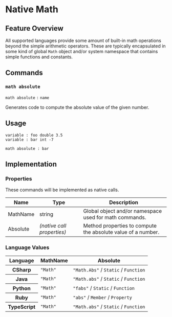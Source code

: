 # Native Math

## Feature Overview

All supported languages provide some amount of built-in math operations beyond the simple arithmetic operators.
These are typically encapsulated in some kind of global `Math` object and/or system namespace that contains simple functions and constants.


## Commands

### `math absolute`

`math absolute` `:` `name`

Generates code to compute the absolute value of the given number.

## Usage

```
variable : foo double 3.5
variable : bar int -7

math absolute : bar
```


## Implementation

### Properties

These commands will be implemented as native calls.

<table>
    <thead>
        <th>Name</th>
        <th>Type</th>
        <th>Description</th>
    </thead>
    <tbody>
        <tr>
            <td>MathName</td>
            <td>string</td>
            <td>Global object and/or namespace used for math commands.</td>
        </tr>
        <tr>
            <td>Absolute</td>
            <td><em>(native call properties)</em></td>
            <td>Method properties to compute the absolute value of a number.</td>
        </tr>
    </tbody>
</table>

### Language Values

<table>
    <thead>
        <th>Language</th>
        <th>MathName</th>
        <th>Absolute</th>
    </thead>
    <tbody>
        <tr>
            <th>CSharp</th>
            <td><code>"Math"</code></td>
            <td><code>"Math.Abs"</code> / <code>Static</code> / <code>Function</code></td>
        </tr>
        <tr>
            <th>Java</th>
            <td><code>"Math"</code></td>
            <td><code>"Math.abs"</code> / <code>Static</code> / <code>Function</code></td>
        </tr>
        <tr>
            <th>Python</th>
            <td><code>"Math"</code></td>
            <td><code>"fabs"</code> / <code>Static</code> / <code>Function</code></td>
        </tr>
        <tr>
            <th>Ruby</th>
            <td><code>"Math"</code></td>
            <td><code>"abs"</code> / <code>Member</code> / <code>Property</code></td>
        </tr>
        <tr>
            <th>TypeScript</th>
            <td><code>"Math"</code></td>
            <td><code>"Math.abs"</code> / <code>Static</code> / <code>Function</code></td>
        </tr>
    <tbody>
</table>
